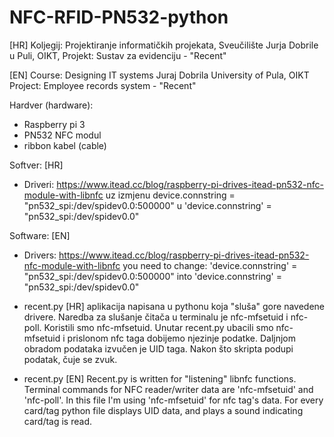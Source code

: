 # NFC-RFID-PN532-python
[HR]
Koljegij: Projektiranje informatičkih projekata, 
Sveučilište Jurja Dobrile u Puli, OIKT, 
Projekt: Sustav za evidenciju - "Recent"

[EN]
Course: Designing IT systems
Juraj Dobrila University of Pula, OIKT
Project: Employee records system - "Recent"

Hardver (hardware):
- Raspberry pi 3
- PN532 NFC modul
- ribbon kabel (cable)

Softver: [HR]
- Driveri: https://www.itead.cc/blog/raspberry-pi-drives-itead-pn532-nfc-module-with-libnfc
uz izmjenu device.connstring = "pn532_spi:/dev/spidev0.0:500000" u 'device.connstring' = "pn532_spi:/dev/spidev0.0"

Software: [EN]
- Drivers: https://www.itead.cc/blog/raspberry-pi-drives-itead-pn532-nfc-module-with-libnfc
you need to change: 'device.connstring' = "pn532_spi:/dev/spidev0.0:500000" into 'device.connstring' = "pn532_spi:/dev/spidev0.0"

- recent.py [HR]
aplikacija napisana u pythonu koja "sluša" gore navedene drivere. Naredba za slušanje čitača u terminalu je nfc-mfsetuid i nfc-poll. Koristili smo nfc-mfsetuid. Unutar recent.py ubacili smo nfc-mfsetuid i prislonom nfc taga dobijemo njezinje podatke. Daljnjom obradom podataka izvučen je UID taga. Nakon što skripta podupi podatak, čuje se zvuk.

- recent.py [EN]
Recent.py is written for "listening" libnfc functions. Terminal commands for NFC reader/writer data are 'nfc-mfsetuid' and 'nfc-poll'. In this file I'm using 'nfc-mfsetuid' for nfc tag's data. For every card/tag python file displays UID data, and plays a sound indicating card/tag is read. 

